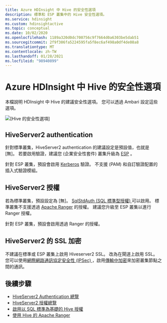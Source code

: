 ```yaml
---
title: Azure HDInsight 中 Hive 的安全性選項
description: 標準和 ESP 叢集中的 Hive 安全性選項。
ms.service: hdinsight
ms.custom: hdinsightactive
ms.topic: conceptual
ms.date: 10/02/2020
ms.openlocfilehash: 1189a320d0dc700756c9f7664d0a6303be5dab51
ms.sourcegitcommit: 2f9f306fa5224595fa5f8ec6af498a0df4de08a8
ms.translationtype: MT
ms.contentlocale: zh-TW
ms.lasthandoff: 01/28/2021
ms.locfileid: "98940899"
---
```

# <a name="security-options-for-hive-in-azure-hdinsight"></a>Azure HDInsight 中 Hive 的安全性選項

本檔說明 HDInsight 中 Hive 的建議安全性選項。 您可以透過 Ambari 設定這些選項。

![[Hive 的安全性選項]](./media/hdinsight-security-options-for-hive/security-options-hive.png "Hive 的安全性選項")

## <a name="hiveserver2-authentication"></a>HiveServer2 authentication

針對標準叢集，HiveServer2 authentication 的建議設定是預設值，也就是 [無]。 若要啟用驗證，建議您 (企業安全性套件) 叢集升級為 [ESP](../domain-joined/hdinsight-security-overview.md) 。 

針對 ESP 叢集，預設會啟用 [Kerberos](https://web.mit.edu/Kerberos/) 驗證。 不支援 (PAM) 和自訂驗證配置的插入式驗證模組。

## <a name="hiveserver2-authorization"></a>HiveServer2 授權

若為標準叢集，預設設定為 [無]。 [SqlStdAuth (SQL 標準型授權) ](https://cwiki.apache.org/confluence/display/Hive/SQL+Standard+based+hive+authorization) 可以啟用。 標準叢集不支援透過 [Apache Ranger](https://ranger.apache.org/) 的授權。 建議您升級至 ESP 叢集以進行 Ranger 授權。 

針對 ESP 叢集，預設會啟用透過 Ranger 的授權。 


## <a name="ssl-encryption-for-hiveserver2"></a>HiveServer2 的 SSL 加密

不建議在標準或 ESP 叢集上啟用 Hiveserver2 SSL。 改為在閘道上啟用 SSL。 您可以使用[網際網路通訊協定安全性 (IPSec) ](https://en.wikipedia.org/wiki/IPsec)，啟用[傳輸中加密](../domain-joined/encryption-in-transit.md)來加密叢集節點之間的通訊。


## <a name="next-steps"></a>後續步驟
* [HiveServer2 Authentication 總覽](https://cwiki.apache.org/confluence/display/Hive/Setting+up+HiveServer2#SettingUpHiveServer2-Authentication/SecurityConfiguration)
* [HiveServer2 授權總覽](https://cwiki.apache.org/confluence/display/Hive/LanguageManual+Authorization)
* [啟用以 SQL 標準為基礎的 Hive 授權](https://community.cloudera.com/t5/Community-Articles/Getting-started-with-SQLStdAuth/ta-p/244263)
* [使用 Hive 的 Apache Ranger](../domain-joined/apache-domain-joined-run-hive.md)
